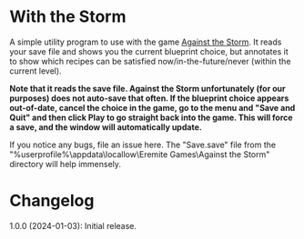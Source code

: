 With the Storm
===

A simple utility program to use with the game [Against the Storm](https://store.steampowered.com/app/1336490/Against_the_Storm/).  It reads your save file and shows you the current blueprint choice, but annotates it to show which recipes can be satisfied now/in-the-future/never (within the current level).

**Note that it reads the save file.  Against the Storm unfortunately (for our purposes) does not auto-save that often.  If the blueprint choice appears out-of-date, cancel the choice in the game, go to the menu and "Save and Quit" and then click Play to go straight back into the game.  This will force a save, and the window will automatically update.**

If you notice any bugs, file an issue here.  The "Save.save" file from the "%userprofile%\appdata\locallow\Eremite Games\Against the Storm" directory will help immensely.

Changelog
===
1.0.0 (2024-01-03): Initial release.

